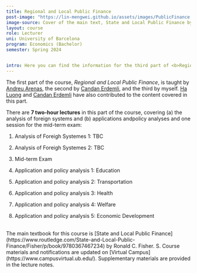 ```yaml
---
title: Regional and Local Public Finance
post-image: "https://lin-mengwei.github.io/assets/images/PublicFinance.png"
image-source: Cover of the main text, State and Local Public Finance by Ronald Fisher. 
layout: course
role: Lecturer
uni: University of Barcelona
program: Economics (Bachelor)
semester: Spring 2024


intro: Here you can find the information for the third part of <b>Regional and Local Public Finance</b>.
---
```



The first part of the course, *Regional and Local Public Finance*, is taught by [Andreu Arenas](https://sites.google.com/site/andreuarenasweb/home), the second by [Candan Erdemli](https://ieb.ub.edu/en/researcher/erdemli-candan/), and the third by myself. [Ha Luong](https://haluong.weebly.com/) and [Candan Erdemli](https://ieb.ub.edu/en/researcher/erdemli-candan/) have also contributed to the content covered in this part.

There are **7 two-hour lectures** in this part of the course, covering (a) the analysis of foreign systems and (b) applications andpolicy analyses and one session for the mid-term exam:

1. Analysis of Foreigh Systemes 1: TBC

2. Analysis of Foreigh Systemes 2: TBC

3. Mid-term Exam

4. Application and policy analysis 1: Education

5. Application and policy analysis 2: Transportation

6. Application and policy analysis 3: Health

7. Application and policy analysis 4: Welfare

8. Application and policy analysis 5: Economic Development


<br>
The main textbook for this course is [State and Local Public Finance](https://www.routledge.com/State-and-Local-Public-Finance/Fisher/p/book/9780367467234) by Ronald C. Fisher. S. Course materials and notifications are updated on [Virtual Campus](https://www.campusvirtual.ub.edu/). Supplementary materials are provided in the lecture notes.
